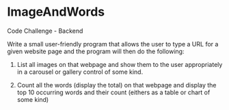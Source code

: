 # ImageAndWords

Code Challenge - Backend

Write a small user-friendly program that allows the user to type a URL for a given website page and the program will then do the following:

1. List all images on that webpage and show them to the user appropriately in a carousel or gallery control of some kind.

2. Count all the words (display the total) on that webpage and display the top 10 occurring words and their count (eithers as a table or chart of some kind)

